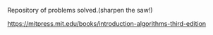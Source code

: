 Repository of problems solved.(sharpen the saw!)

https://mitpress.mit.edu/books/introduction-algorithms-third-edition
